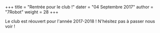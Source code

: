 +++
title = "Rentrée pour le club !"
dater = "04 Septembre 2017"
author = "7Robot"
weight = 28
+++

<p>
	Le club est r&eacute;ouvert pour l&#39;ann&eacute;e 2017-2018 ! N&#39;h&eacute;sitez pas &agrave; passer nous voir !</p>
